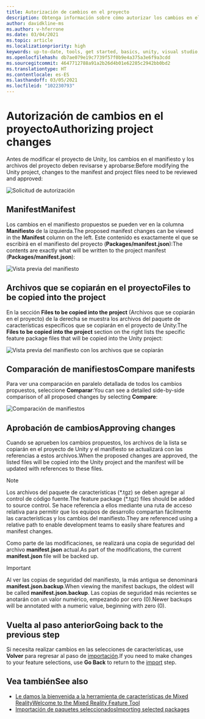 ```yaml
---
title: Autorización de cambios en el proyecto
description: Obtenga información sobre cómo autorizar los cambios en el proyecto en la herramienta de características de MR para el desarrollo de HoloLens y VR.
author: davidkline-ms
ms.author: v-hferrone
ms.date: 03/04/2021
ms.topic: article
ms.localizationpriority: high
keywords: up-to-date, tools, get started, basics, unity, visual studio, toolkit, mixed reality headset, windows mixed reality headset, virtual reality headset, installation, Windows, HoloLens, emulator, unreal, openxr
ms.openlocfilehash: db7ae079e19c7739f57f0b9e4a375a3e6f9a3cdd
ms.sourcegitcommit: 4647712788a91a2b26d4b01e62285c2942bb0bd2
ms.translationtype: HT
ms.contentlocale: es-ES
ms.lasthandoff: 03/05/2021
ms.locfileid: "102230793"
---
```

# <a name="authorizing-project-changes"></a><span data-ttu-id="543b2-104">Autorización de cambios en el proyecto</span><span class="sxs-lookup"><span data-stu-id="543b2-104">Authorizing project changes</span></span>

<span data-ttu-id="543b2-105">Antes de modificar el proyecto de Unity, los cambios en el manifiesto y los archivos del proyecto deben revisarse y aprobarse:</span><span class="sxs-lookup"><span data-stu-id="543b2-105">Before modifying the Unity project, changes to the manifest and project files need to be reviewed and approved:</span></span>

![Solicitud de autorización](images/FeatureToolApprovalRequest.png)

## <a name="manifest"></a><span data-ttu-id="543b2-107">Manifest</span><span class="sxs-lookup"><span data-stu-id="543b2-107">Manifest</span></span>

<span data-ttu-id="543b2-108">Los cambios en el manifiesto propuestos se pueden ver en la columna **Manifiesto** de la izquierda.</span><span class="sxs-lookup"><span data-stu-id="543b2-108">The proposed manifest changes can be viewed in the **Manifest** column on the left.</span></span> <span data-ttu-id="543b2-109">Este contenido es exactamente el que se escribirá en el manifiesto del proyecto (**Packages/manifest.json**):</span><span class="sxs-lookup"><span data-stu-id="543b2-109">The contents are exactly what will be written to the project manifest (**Packages/manifest.json**):</span></span>

![Vista previa del manifiesto](images/ManifestPreview.png)

## <a name="files-to-be-copied-into-the-project"></a><span data-ttu-id="543b2-111">Archivos que se copiarán en el proyecto</span><span class="sxs-lookup"><span data-stu-id="543b2-111">Files to be copied into the project</span></span>

<span data-ttu-id="543b2-112">En la sección **Files to be copied into the project** (Archivos que se copiarán en el proyecto) de la derecha se muestra los archivos del paquete de características específicos que se copiarán en el proyecto de Unity:</span><span class="sxs-lookup"><span data-stu-id="543b2-112">The **Files to be copied into the project** section on the right lists the specific feature package files that will be copied into the Unity project:</span></span>

![Vista previa del manifiesto con los archivos que se copiarán](images/FilesToCopy.png)

## <a name="compare-manifests"></a><span data-ttu-id="543b2-114">Comparación de manifiestos</span><span class="sxs-lookup"><span data-stu-id="543b2-114">Compare manifests</span></span>

<span data-ttu-id="543b2-115">Para ver una comparación en paralelo detallada de todos los cambios propuestos, seleccione **Comparar**:</span><span class="sxs-lookup"><span data-stu-id="543b2-115">You can see a detailed side-by-side comparison of all proposed changes by selecting **Compare**:</span></span>

![Comparación de manifiestos](images/FeatureToolCompareManifest.png)

## <a name="approving-changes"></a><span data-ttu-id="543b2-117">Aprobación de cambios</span><span class="sxs-lookup"><span data-stu-id="543b2-117">Approving changes</span></span>

<span data-ttu-id="543b2-118">Cuando se aprueben los cambios propuestos, los archivos de la lista se copiarán en el proyecto de Unity y el manifiesto se actualizará con las referencias a estos archivos.</span><span class="sxs-lookup"><span data-stu-id="543b2-118">When the proposed changes are approved, the listed files will be copied into the Unity project and the manifest will be updated with references to these files.</span></span>

> [!NOTE]
> <span data-ttu-id="543b2-119">Los archivos del paquete de características (\*.tgz) se deben agregar al control de código fuente.</span><span class="sxs-lookup"><span data-stu-id="543b2-119">The feature package (\*.tgz) files should be added to source control.</span></span> <span data-ttu-id="543b2-120">Se hace referencia a ellos mediante una ruta de acceso relativa para permitir que los equipos de desarrollo compartan fácilmente las características y los cambios del manifiesto.</span><span class="sxs-lookup"><span data-stu-id="543b2-120">They are referenced using a relative path to enable development teams to easily share features and manifest changes.</span></span>

 <span data-ttu-id="543b2-121">Como parte de las modificaciones, se realizará una copia de seguridad del archivo **manifest.json** actual.</span><span class="sxs-lookup"><span data-stu-id="543b2-121">As part of the modifications, the current **manifest.json** file will be backed up.</span></span>

> [!IMPORTANT]
> <span data-ttu-id="543b2-122">Al ver las copias de seguridad del manifiesto, la más antigua se denominará **manifest.json.backup**.</span><span class="sxs-lookup"><span data-stu-id="543b2-122">When viewing the manifest backups, the oldest will be called **manifest.json.backup**.</span></span> <span data-ttu-id="543b2-123">Las copias de seguridad más recientes se anotarán con un valor numérico, empezando por cero (0).</span><span class="sxs-lookup"><span data-stu-id="543b2-123">Newer backups will be annotated with a numeric value, beginning with zero (0).</span></span>

## <a name="going-back-to-the-previous-step"></a><span data-ttu-id="543b2-124">Vuelta al paso anterior</span><span class="sxs-lookup"><span data-stu-id="543b2-124">Going back to the previous step</span></span>

<span data-ttu-id="543b2-125">Si necesita realizar cambios en las selecciones de características, use **Volver** para regresar al paso de [importación](importing-features.md).</span><span class="sxs-lookup"><span data-stu-id="543b2-125">If you need to make changes to your feature selections, use **Go Back** to return to the [import](importing-features.md) step.</span></span>

## <a name="see-also"></a><span data-ttu-id="543b2-126">Vea también</span><span class="sxs-lookup"><span data-stu-id="543b2-126">See also</span></span>

- [<span data-ttu-id="543b2-127">Le damos la bienvenida a la herramienta de características de Mixed Reality</span><span class="sxs-lookup"><span data-stu-id="543b2-127">Welcome to the Mixed Reality Feature Tool</span></span>](welcome-to-mr-feature-tool.md)
- [<span data-ttu-id="543b2-128">Importación de paquetes seleccionados</span><span class="sxs-lookup"><span data-stu-id="543b2-128">Importing selected packages</span></span>](importing-features.md)

